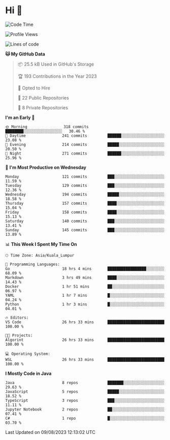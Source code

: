 <h1>Hi 👋</h1>

<!--START_SECTION:waka-->
![Code Time](http://img.shields.io/badge/Code%20Time-321%20hrs%203%20mins-blue)

![Profile Views](http://img.shields.io/badge/Profile%20Views-1-blue)

![Lines of code](https://img.shields.io/badge/From%20Hello%20World%20I%27ve%20Written-1.1%20million%20lines%20of%20code-blue)

**🐱 My GitHub Data** 

> 📦 25.5 kB Used in GitHub's Storage 
 > 
> 🏆 193 Contributions in the Year 2023
 > 
> 💼 Opted to Hire
 > 
> 📜 22 Public Repositories 
 > 
> 🔑 8 Private Repositories 
 > 
**I'm an Early 🐤** 

```text
🌞 Morning                318 commits         ████████░░░░░░░░░░░░░░░░░   30.46 % 
🌆 Daytime                241 commits         ██████░░░░░░░░░░░░░░░░░░░   23.08 % 
🌃 Evening                214 commits         █████░░░░░░░░░░░░░░░░░░░░   20.50 % 
🌙 Night                  271 commits         ██████░░░░░░░░░░░░░░░░░░░   25.96 % 
```
📅 **I'm Most Productive on Wednesday** 

```text
Monday                   121 commits         ███░░░░░░░░░░░░░░░░░░░░░░   11.59 % 
Tuesday                  129 commits         ███░░░░░░░░░░░░░░░░░░░░░░   12.36 % 
Wednesday                194 commits         █████░░░░░░░░░░░░░░░░░░░░   18.58 % 
Thursday                 157 commits         ████░░░░░░░░░░░░░░░░░░░░░   15.04 % 
Friday                   158 commits         ████░░░░░░░░░░░░░░░░░░░░░   15.13 % 
Saturday                 140 commits         ███░░░░░░░░░░░░░░░░░░░░░░   13.41 % 
Sunday                   145 commits         ███░░░░░░░░░░░░░░░░░░░░░░   13.89 % 
```


📊 **This Week I Spent My Time On** 

```text
🕑︎ Time Zone: Asia/Kuala_Lumpur

💬 Programming Languages: 
Go                       18 hrs 4 mins       █████████████████░░░░░░░░   68.09 % 
Markdown                 3 hrs 49 mins       ████░░░░░░░░░░░░░░░░░░░░░   14.43 % 
Docker                   1 hr 51 mins        ██░░░░░░░░░░░░░░░░░░░░░░░   06.97 % 
YAML                     1 hr 7 mins         █░░░░░░░░░░░░░░░░░░░░░░░░   04.24 % 
Python                   1 hr 3 mins         █░░░░░░░░░░░░░░░░░░░░░░░░   04.01 % 

🔥 Editors: 
VS Code                  26 hrs 33 mins      █████████████████████████   100.00 % 

🐱‍💻 Projects: 
Algorint                 26 hrs 33 mins      █████████████████████████   100.00 % 

💻 Operating System: 
WSL                      26 hrs 33 mins      █████████████████████████   100.00 % 
```

**I Mostly Code in Java** 

```text
Java                     8 repos             ███████░░░░░░░░░░░░░░░░░░   29.63 % 
JavaScript               5 repos             █████░░░░░░░░░░░░░░░░░░░░   18.52 % 
TypeScript               3 repos             ███░░░░░░░░░░░░░░░░░░░░░░   11.11 % 
Jupyter Notebook         2 repos             ██░░░░░░░░░░░░░░░░░░░░░░░   07.41 % 
C#                       1 repo              █░░░░░░░░░░░░░░░░░░░░░░░░   03.70 % 
```




 Last Updated on 09/08/2023 12:13:02 UTC
<!--END_SECTION:waka-->
